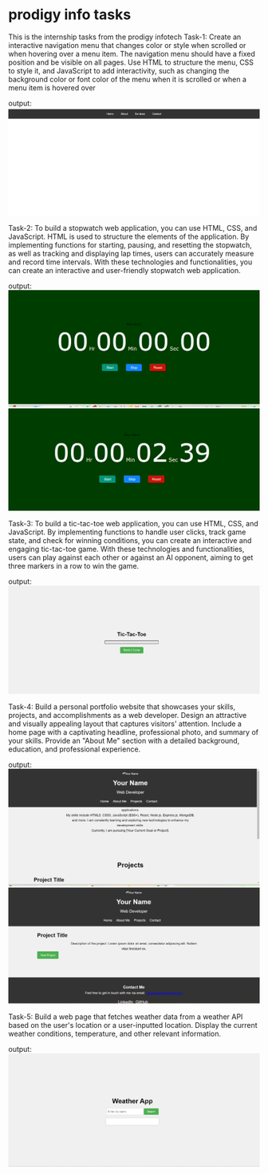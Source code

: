 # prodigy info tasks 
 This is the internship tasks from the prodigy infotech 
 Task-1: Create an interactive navigation menu that changes color or style when scrolled or when hovering over a menu item. The navigation menu should have a fixed position and be visible on all pages. Use HTML to structure the menu, CSS to style it, and JavaScript to add interactivity, such as changing the background color or font color of the menu when it is scrolled or when a menu item is hovered over

 output:![alt text](image.png)
 
 Task-2: To build a stopwatch web application, you can use HTML, CSS, and JavaScript. HTML is used to structure the elements of the application. By implementing functions for starting, pausing, and resetting the stopwatch, as well as tracking and displaying lap times, users can accurately measure and record time intervals. With these technologies and functionalities, you can create an interactive and user-friendly stopwatch web application.

 output:![alt text](<task 2.png>)
        ![alt text](<Screenshot 2024-07-05 232548.png>)
 

 Task-3: To build a tic-tac-toe web application, you can use HTML, CSS, and JavaScript. By implementing functions to handle user clicks, track game state, and check for winning conditions, you can create an interactive and engaging tic-tac-toe game. With these technologies and functionalities, users can play against each other or against an AI opponent, aiming to get three markers in a row to win the game.

 output:![alt text](<Screenshot 2024-07-05 233039.png>)

 Task-4: Build a personal portfolio website that showcases your skills, projects, and accomplishments as a web developer. Design an attractive and visually appealing layout that captures visitors' attention. Include a home page with a captivating headline, professional photo, and summary of your skills. Provide an "About Me" section with a detailed background, education, and professional experience.

 output:![alt text](<Screenshot 2024-07-05 233202.png>) ![alt text](<Screenshot 2024-07-05 233218.png>)
 
 Task-5: Build a web page that fetches weather data from a weather API based on the user's location or a user-inputted location. Display the current weather conditions, temperature, and other relevant information.

 output:![alt text](<Screenshot 2024-07-05 233311.png>)
 

